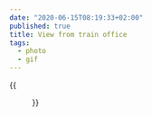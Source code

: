```yaml
---
date: "2020-06-15T08:19:33+02:00"
published: true
title: View from train office
tags:
  - photo
  - gif
---
```


{{<figure alt="View from train office" src="/images/2020-06-15-View-from-train-office.gif" width="1280">}}
